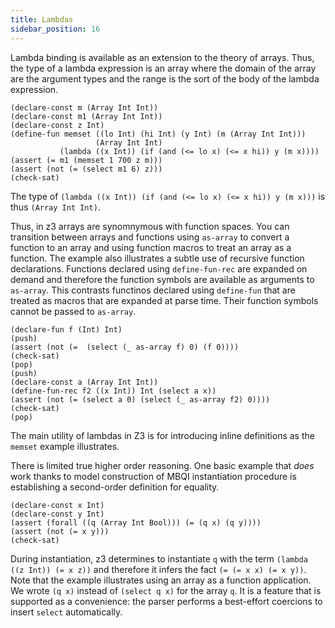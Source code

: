 ```yaml
---
title: Lambdas
sidebar_position: 16
---
```


Lambda binding is available as an extension to the theory of arrays.
Thus, the type of a lambda expression is an array where the domain of the 
array are the argument types and the range is the sort of the body of the lambda expression.

```z3
(declare-const m (Array Int Int))
(declare-const m1 (Array Int Int))
(declare-const z Int)
(define-fun memset ((lo Int) (hi Int) (y Int) (m (Array Int Int))) 
                   (Array Int Int) 
           (lambda ((x Int)) (if (and (<= lo x) (<= x hi)) y (m x))))
(assert (= m1 (memset 1 700 z m)))
(assert (not (= (select m1 6) z)))
(check-sat)
```

The type of `(lambda ((x Int)) (if (and (<= lo x) (<= x hi)) y (m x)))` is thus `(Array Int Int)`. 

Thus, in z3 arrays are synomnymous with function spaces. You can transition between arrays and 
functions using `as-array` to convert a function to an array and using function macros to treat an array as a function. 
The example also illustrates a subtle use of recursive function declarations.
Functions declared using `define-fun-rec` are expanded on demand and therefore the function symbols are available as arguments to `as-array`.
This contrasts functinos declared using `define-fun` that are treated as macros that are expanded at parse time. Their function symbols cannot be passed to `as-array`.

```z3
(declare-fun f (Int) Int)
(push)
(assert (not (=  (select (_ as-array f) 0) (f 0))))
(check-sat)
(pop)
(push)
(declare-const a (Array Int Int))
(define-fun-rec f2 ((x Int)) Int (select a x))
(assert (not (= (select a 0) (select (_ as-array f2) 0))))
(check-sat)
(pop)
```


The main utility of lambdas in Z3 is for introducing inline definitions as the `memset` example illustrates.

There is limited true higher order reasoning. One basic example that _does_ work thanks to model construction of MBQI instantiation procedure
is establishing a second-order definition for equality.

```z3
(declare-const x Int)
(declare-const y Int)
(assert (forall ((q (Array Int Bool))) (= (q x) (q y))))
(assert (not (= x y)))
(check-sat)
```

During instantiation, z3 determines to instantiate `q` with the term `(lambda ((z Int)) (= x z))` and therefore it infers the fact `(= (= x x) (= x y))`.
Note that the example illustrates using an array as a function application. We wrote `(q x)` instead of `(select q x)` for the array `q`. 
It is a feature that is supported as a convenience: the parser performs a best-effort coercions to insert `select` automatically. 
